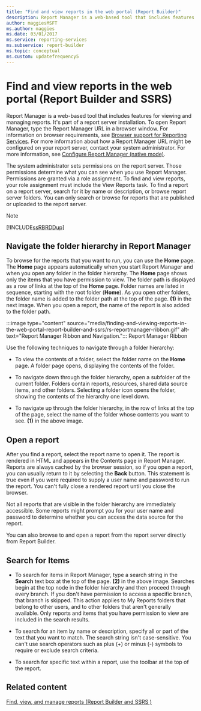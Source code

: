 ```yaml
---
title: "Find and view reports in the web portal (Report Builder)"
description: Report Manager is a web-based tool that includes features for viewing and managing reports. It's part of a report server installation.
author: maggiesMSFT
ms.author: maggies
ms.date: 03/01/2017
ms.service: reporting-services
ms.subservice: report-builder
ms.topic: conceptual
ms.custom: updatefrequency5
---
```

# Find and view reports in the web portal (Report Builder and SSRS)

  Report Manager is a web-based tool that includes features for viewing and managing reports. It's part of a report server installation. To open Report Manager, type the Report Manager URL in a browser window. For information on browser requirements, see [Browser support for Reporting Services](../../reporting-services/browser-support-for-reporting-services-and-power-view.md). For more information about how a Report Manager URL might be configured on your report server, contact your system administrator. For more information, see [Configure Report Manager (native mode)](../report-server/configure-web-portal.md).

The system administrator sets permissions on the report server. Those permissions determine what you can see when you use Report Manager. Permissions are granted via a role assignment. To find and view reports, your role assignment must include the View Reports task. To find a report on a report server, search for it by name or description, or browse report server folders. You can only search or browse for reports that are
 published or uploaded to the report server.

> [!NOTE]  
> [!INCLUDE[ssRBRDDup](../../includes/ssrbrddup-md.md)]

## Navigate the folder hierarchy in Report Manager

To browse for the reports that you want to run, you can use the **Home** page. The **Home** page appears automatically when you start Report Manager and when you open any folder in the folder hierarchy. The **Home** page shows only the items that you have permission to view. The folder path is displayed as a row of links at the top of the **Home** page. Folder names are listed in sequence, starting with the root folder (**Home**). As you open other folders, the folder name is added to the folder path at the top of the page. **(1)** in the next image. When you open a report, the name of the report is also added to the folder path.

:::image type="content" source="media/finding-and-viewing-reports-in-the-web-portal-report-builder-and-ssrs/rs-reportmanager-ribbon.gif" alt-text="Report Manager Ribbon and Navigation.":::
Report Manager Ribbon

Use the following techniques to navigate through a folder hierarchy:

- To view the contents of a folder, select the folder name on the **Home** page. A folder page opens, displaying the contents of the folder.

- To navigate down through the folder hierarchy, open a subfolder of the current folder. Folders contain reports, resources, shared data source items, and other folders. Selecting a folder icon opens the folder, showing the contents of the hierarchy one level down.

- To navigate up through the folder hierarchy, in the row of links at the top of the page, select the name of the folder whose contents you want to see. **(1)** in the above image.

## Open a report

After you find a report, select the report name to open it. The report is rendered in HTML and appears in the Contents page in Report Manager. Reports are always cached by the browser session, so if you open a report, you can usually return to it by selecting the **Back** button. This statement is true even if you were required to supply a user name and password to run the report. You can't fully close a rendered report until you close the browser.

Not all reports that are visible in the folder hierarchy are immediately accessible. Some reports might prompt you for your user name and password to determine whether you can access the data source for the report.

You can also browse to and open a report from the report server directly from Report Builder.

## Search for Items

- To search for items in Report Manager, type a search string in the **Search** text box at the top of the page. **(2)** in the above image. Searches begin at the top node in the folder hierarchy and then proceed through every branch. If you don't have permission to access a specific branch, that branch is skipped. This action applies to My Reports folders that belong to other users, and to other folders that aren't generally available. Only reports and items that you have permission to view are included in the search results.

- To search for an item by name or description, specify all or part of the text that you want to match. The search string isn't case-sensitive. You can't use search operators such as plus (+) or minus (-) symbols to require or exclude search criteria.

- To search for specific text within a report, use the toolbar at the top of the report.

## Related content

[Find, view, and manage reports (Report Builder and SSRS )](../../reporting-services/report-builder/finding-viewing-and-managing-reports-report-builder-and-ssrs.md)
